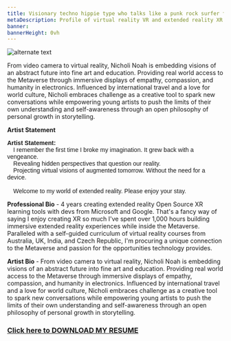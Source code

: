 ```yaml
---
title: Visionary techno hippie type who talks like a punk rock surfer from Oklahoma City
metaDescription: Profile of virtual reality VR and extended reality XR film video production artist
banner:
bannerHeight: 0vh
---
```


<div class="row">
  <div class="col-md-12">
    <img src="https://lh3.googleusercontent.com/-9X_0qe5RlyKshKh3J-xWaMaadMhxRm-1Lctj82IGVeVZ8rs8DLMznzbpfguJLmmXkb-ZQCm8V7NbgQG2FOcGlBT6F1FyyCqx0jgOeh5edZpUlreZpQTkweH2sv4BilzLNRIOHGQyA=w2400" alt="alternate text">
  </div>
</div>




From video camera to virtual reality, Nicholi Noah is embedding visions of an abstract future into fine art and education. Providing real world access to the Metaverse through immersive displays of empathy, compassion, and humanity in electronics. Influenced by international travel and a love for world culture, Nicholi embraces challenge as a creative tool to spark new conversations while empowering young artists to push the limits of their own understanding and self-awareness through an open philosophy of personal growth in storytelling.

**Artist Statement**
<div class="row">
  <div class="col-md-12">
    <p style="font-family:arial"><b>Artist Statement:</b></br>
    &emsp;I remember the first time I broke my imagination. It grew back with a vengeance.</br>
    &emsp;Revealing hidden perspectives that question our reality.</br>
    &emsp;Projecting virtual visions of augmented tomorrow. Without the need for a device.</br></br>
    &emsp;Welcome to my world of extended reality. Please enjoy your stay.</p>
  </div>
</div>


**Professional Bio** - 4 years creating extended reality Open Source XR learning tools with devs from Microsoft and Google. That's a fancy way of saying I enjoy creating XR so much I've spent over 1,000 hours building immersive extended reality experiences while inside the Metaverse. Paralleled with a self-guided curriculum of virtual reality courses from Australia, UK, India, and Czech Republic, I'm procuring a unique connection to the Metaverse and passion for the opportunities technology provides.

**Artist Bio** - From video camera to virtual reality, Nicholi Noah is embedding visions of an abstract future into fine art and education. Providing real world access to the Metaverse through immersive displays of empathy, compassion, and humanity in electronics. Influenced by international travel and a love for world culture, Nicholi embraces challenge as a creative tool to spark new conversations while empowering young artists to push the limits of their own understanding and self-awareness through an open philosophy of personal growth in storytelling.

### [Click here to DOWNLOAD MY RESUME](/NicholiNoah_resume23.pdf)

